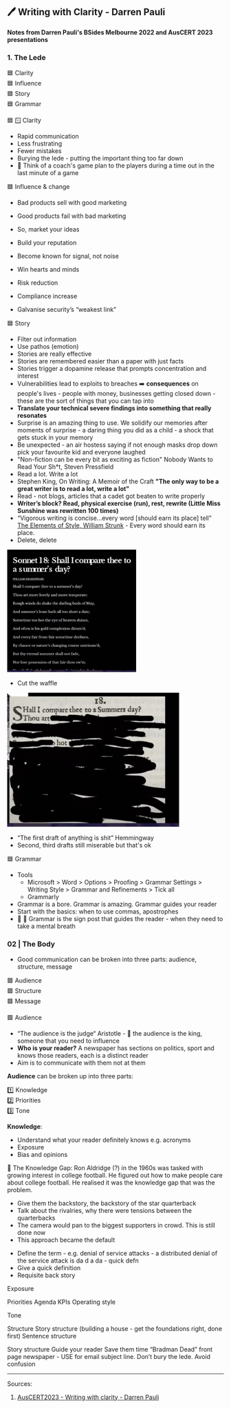 ## 🖊️ Writing with Clarity - Darren Pauli

**Notes from Darren Pauli's BSides Melbourne 2022 and AusCERT 2023 presentations**

### 1. The Lede

🟦 Clarity <br>
🟦 Influence <br>
🟦 Story <br>
🟦 Grammar <br>

🟦 🪟 Clarity <br>

* Rapid communication
* Less frustrating
* Fewer mistakes
* Burying the lede - putting the important thing too far down
* 🏀 Think of a coach's game plan to the players during a time out in the last minute of a game

🟦 Influence & change <br>

* Bad products sell with good marketing
* Good products fail with bad marketing
* So, market your ideas
* Build your reputation
* Become known for signal, not noise

* Win hearts and minds
* Risk reduction
* Compliance increase
* Galvanise security’s “weakest link” 

🟦 Story <br>

* Filter out information
* Use pathos (emotion)
* Stories are really effective
* Stories are remembered easier than a paper with just facts
* Stories trigger a dopamine release that prompts concentration and interest
* Vulnerabilities lead to exploits to breaches ➡️ **consequences** on people's lives - people with money, businesses getting closed down - these are the sort of things that you can tap into
* **Translate your technical severe findings into something that really resonates**
* Surprise is an amazing thing to use. We solidify our memories after moments of surprise - a daring thing you did as a child - a shock that gets stuck in your memory 
* Be unexpected - an air hostess saying if not enough masks drop down pick your favourite kid and everyone laughed
* "Non-fiction can be every bit as exciting as fiction" Nobody Wants to Read Your Sh*t, Steven Pressfield
* Read a lot. Write a lot
* Stephen King, On Writing: A Memoir of the Craft **"The only way to be a great writer is to read a lot, write a lot"**
* Read - not blogs, articles that a cadet got beaten to write properly
* **Writer’s block? Read, physical exercise (run), rest, rewrite (Little Miss Sunshine was rewritten 100 times)**
* “Vigorous writing is concise...every word [should earn its place] tell”  [The Elements of Style, William Strunk](https://www.amazon.com.au/Elements-Style-William-Strunk/dp/020530902X) - Every word should earn its place.
* Delete, delete

<img src="https://github.com/thequietlife/CTI-101/blob/c95c2b435bde064300d7311f77b3a9941ab349e1/images/Shakespeare%20Sonnet%2018.png"
alt="the first ten lines of William Shakespeare's Sonnet 18" width="300"/>

* Cut the waffle
  
<img src="https://github.com/thequietlife/CTI-101/blob/bc5e2014c78a3aa85ab17019a1ea82ea8e3a7b96/images/Shakespeare%20Sonnet%2018%20Strunk%20edit.png"
alt="Sonnet 18 edited taking Strunk's vigorous advice" width="400"/>

* “The first draft of anything is shit” Hemmingway
* Second, third drafts still miserable but that's ok

🟦 Grammar <br>
* Tools
  - Microsoft > Word > Options > Proofing > Grammar Settings > Writing Style > Grammar and Refinements > Tick all
  - Grammarly
* Grammar is a bore. Grammar is amazing. Grammar guides your reader
* Start with the basics: when to use commas, apostrophes
* 🚦 🛑 Grammar is the sign post that guides the reader - when they need to take a mental breath
  

### 02 | The Body

* Good communication can be broken into three parts: audience, structure, message 

🟩 Audience <br>
🟩 Structure <br>
🟩 Message <br>


🟩 Audience <br>
* “The audience is the judge“ Aristotle - 👑 the audience is the king, someone that you need to influence
* **Who is your reader?** A newspaper has sections on politics, sport and knows those readers, each is a distinct reader
* Aim is to communicate with them not at them

**Audience** can be broken up into three parts:

1️⃣ Knowledge <br>
2️⃣ Priorities <br>
3️⃣ Tone <br>

**Knowledge**: 
* Understand what your reader definitely knows e.g. acronyms
* Exposure 
* Bias and opinions

🏈 The Knowledge Gap: Ron Aldridge (?) in the 1960s was tasked with growing interest in college football. He figured out how to make people care about college football. He realised it was the knowledge gap that was the problem.
 - Give them the backstory, the backstory of the star quarterback
 - Talk about the rivalries, why there were tensions between the quarterbacks
 - The camera would pan to the biggest supporters in crowd. This is still done now
 - This approach became the default

* Define the term - e.g. denial of service attacks - a distributed denial of the service attack is da d a da - quick defn
* Give a quick definition
* Requisite back story

Exposure

Priorities
Agenda
KPIs
Operating style

Tone 




Structure
Story structure (building a house - get the foundations right, done first)
Sentence structure


Story structure
Guide your reader
Save them time “Bradman Dead” front page newspaper - USE for email subject line. Don’t bury the lede.
Avoid confusion






__________________
Sources:
1. [AusCERT2023 - Writing with clarity - Darren Pauli](https://youtu.be/8lnxP93ZEtk?si=p3NCWWy13rCMmdwY)
